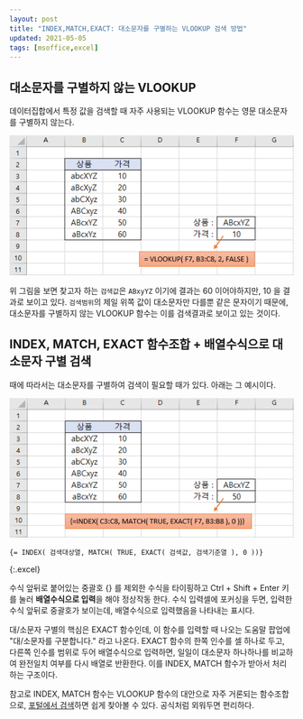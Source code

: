 ```yaml
---
layout: post
title: "INDEX,MATCH,EXACT: 대소문자를 구별하는 VLOOKUP 검색 방법"
updated: 2021-05-05
tags: [msoffice,excel]
---
```


## 대소문자를 구별하지 않는 VLOOKUP

데이터집합에서 특정 값을 검색할 때 자주 사용되는 VLOOKUP 함수는 영문 대소문자를 구별하지 않는다.

![그림00](/img/msoffice/msoffice-0910-01-01-00.png)

위 그림을 보면 찾고자 하는 `검색값`은 `ABxyYZ` 이기에 결과는 60 이어야하지만, 10 을 결과로 보이고 있다. `검색범위`의 제일 위쪽 값이 대소문자만 다를뿐 같은 문자이기 때문에, 대소문자를 구별하지 않는 VLOOKUP 함수는 이를 검색결과로 보이고 있는 것이다.

## INDEX, MATCH, EXACT 함수조합 + 배열수식으로 대소문자 구별 검색

때에 따라서는 대소문자를 구별하여 검색이 필요할 때가 있다. 아래는 그 예시이다.

![그림01](/img/msoffice/msoffice-0910-01-01-01.png)

```excel
{= INDEX( 검색대상열, MATCH( TRUE, EXACT( 검색값, 검색기준열 ), 0 ))}
```
{:.excel}

수식 앞뒤로 붙어있는 중괄호 {} 를 제외한 수식을 타이핑하고 Ctrl + Shift + Enter 키를 눌러 **배열수식으로 입력**을 해야 정상작동 한다. 수식 입력셀에 포커싱을 두면, 입력한 수식 앞뒤로 중괄호가 보이는데, 배열수식으로 입력했음을 나타내는 표시다.

대/소문자 구별의 핵심은 EXACT 함수인데, 이 함수를 입력할 때 나오는 도움말 팝업에 "대/소문자를 구분합니다." 라고 나온다. EXACT 함수의 한쪽 인수를 셀 하나로 두고, 다른쪽 인수를 범위로 두어 배열수식으로 입력하면, 일일이 대소문자 하나하나를 비교하여 완전일치 여부를 다시 배열로 반환한다. 이를 INDEX, MATCH 함수가 받아서 처리하는 구조이다.

참고로 INDEX, MATCH 함수는 VLOOKUP 함수의 대안으로 자주 거론되는 함수조합으로, [포털에서 검색](https://www.google.com/search?q=%EC%97%91%EC%85%80+index+match+%EC%82%AC%EC%9A%A9%EB%B2%95&source=hp&ei=XkiRYMeoKMqYr7wPj5uvkAQ&iflsig=AINFCbYAAAAAYJFWbu4BUmu1IwIjgBoUVPBlyc99ybGc&oq=%EC%97%91%EC%85%80+index+match+%EC%82%AC%EC%9A%A9%EB%B2%95&gs_lcp=Cgdnd3Mtd2l6EAMyAggAOgUIABCxAzoICAAQsQMQgwE6BQgAEM0CULEJWNhHYPVJaAZwAHgCgAGDAYgBqB-SAQQwLjMzmAEAoAEBqgEHZ3dzLXdpeg&sclient=gws-wiz&ved=0ahUKEwjHz5m0jbDwAhVKzIsBHY_NC0IQ4dUDCAc&uact=5)하면 쉽게 찾아볼 수 있다. 공식처럼 외워두면 편리하다.